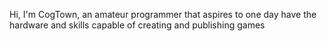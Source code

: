 Hi, I'm CogTown, an amateur programmer that 
aspires to one day have the hardware and 
skills capable of creating and publishing games
